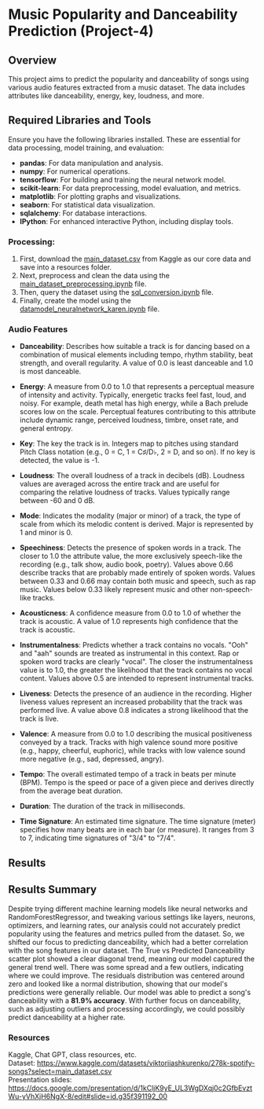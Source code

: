# Music Popularity and Danceability Prediction (Project-4)

## Overview

This project aims to predict the popularity and danceability of songs using various audio features extracted from a music dataset. The data includes attributes like danceability, energy, key, loudness, and more.

## Required Libraries and Tools

Ensure you have the following libraries installed. These are essential for data processing, model training, and evaluation:

- **pandas**: For data manipulation and analysis.
- **numpy**: For numerical operations.
- **tensorflow**: For building and training the neural network model.
- **scikit-learn**: For data preprocessing, model evaluation, and metrics.
- **matplotlib**: For plotting graphs and visualizations.
- **seaborn**: For statistical data visualization.
- **sqlalchemy**: For database interactions.
- **IPython**: For enhanced interactive Python, including display tools.


### Processing:

1. First, download the [main_dataset.csv](resources/main_dataset.csv) from Kaggle as our core data and save into a resources folder.
2. Next, preprocess and clean the data using the [main_dataset_preprocessing.ipynb](./main_dataset_preprocessing.ipynb) file.
3. Then, query the dataset using the [sql_conversion.ipynb](./sql_conversion.ipynb) file.
4. Finally, create the model using the [datamodel_neuralnetwork_karen.ipynb](./datamodel_neuralnetwork_karen.ipynb) file.


### Audio Features

- **Danceability**: Describes how suitable a track is for dancing based on a combination of musical elements including tempo, rhythm stability, beat strength, and overall regularity. A value of 0.0 is least danceable and 1.0 is most danceable.

- **Energy**: A measure from 0.0 to 1.0 that represents a perceptual measure of intensity and activity. Typically, energetic tracks feel fast, loud, and noisy. For example, death metal has high energy, while a Bach prelude scores low on the scale. Perceptual features contributing to this attribute include dynamic range, perceived loudness, timbre, onset rate, and general entropy.

- **Key**: The key the track is in. Integers map to pitches using standard Pitch Class notation (e.g., 0 = C, 1 = C♯/D♭, 2 = D, and so on). If no key is detected, the value is -1.

- **Loudness**: The overall loudness of a track in decibels (dB). Loudness values are averaged across the entire track and are useful for comparing the relative loudness of tracks. Values typically range between -60 and 0 dB.

- **Mode**: Indicates the modality (major or minor) of a track, the type of scale from which its melodic content is derived. Major is represented by 1 and minor is 0.

- **Speechiness**: Detects the presence of spoken words in a track. The closer to 1.0 the attribute value, the more exclusively speech-like the recording (e.g., talk show, audio book, poetry). Values above 0.66 describe tracks that are probably made entirely of spoken words. Values between 0.33 and 0.66 may contain both music and speech, such as rap music. Values below 0.33 likely represent music and other non-speech-like tracks.

- **Acousticness**: A confidence measure from 0.0 to 1.0 of whether the track is acoustic. A value of 1.0 represents high confidence that the track is acoustic.

- **Instrumentalness**: Predicts whether a track contains no vocals. "Ooh" and "aah" sounds are treated as instrumental in this context. Rap or spoken word tracks are clearly "vocal". The closer the instrumentalness value is to 1.0, the greater the likelihood that the track contains no vocal content. Values above 0.5 are intended to represent instrumental tracks.

- **Liveness**: Detects the presence of an audience in the recording. Higher liveness values represent an increased probability that the track was performed live. A value above 0.8 indicates a strong likelihood that the track is live.

- **Valence**: A measure from 0.0 to 1.0 describing the musical positiveness conveyed by a track. Tracks with high valence sound more positive (e.g., happy, cheerful, euphoric), while tracks with low valence sound more negative (e.g., sad, depressed, angry).

- **Tempo**: The overall estimated tempo of a track in beats per minute (BPM). Tempo is the speed or pace of a given piece and derives directly from the average beat duration.

- **Duration**: The duration of the track in milliseconds.

- **Time Signature**: An estimated time signature. The time signature (meter) specifies how many beats are in each bar (or measure). It ranges from 3 to 7, indicating time signatures of "3/4" to "7/4".



## Results
## Results Summary

Despite trying different machine learning models like neural networks and RandomForestRegressor, and tweaking various settings like layers, neurons, optimizers, and learning rates, our analysis could not accurately predict popularity using the features and metrics pulled from the dataset. So, we shifted our focus to predicting danceability, which had a better correlation with the song features in our dataset. The True vs Predicted Danceability scatter plot showed a clear diagonal trend, meaning our model captured the general trend well. There was some spread and a few outliers, indicating where we could improve. The residuals distribution was centered around zero and looked like a normal distribution, showing that our model's predictions were generally reliable. Our model was able to predict a song's danceability with a **81.9% accuracy**. With further focus on danceability, such as adjusting outliers and processing accordingly, we could possibly predict danceability at a higher rate.


### Resources
Kaggle, Chat GPT, class resources, etc. \
Dataset: https://www.kaggle.com/datasets/viktoriiashkurenko/278k-spotify-songs?select=main_dataset.csv \
Presentation slides: https://docs.google.com/presentation/d/1kCljK9yE_UL3WgDXqj0c2GfbEvztWu-yVhXjH6NgX-8/edit#slide=id.g35f391192_00

